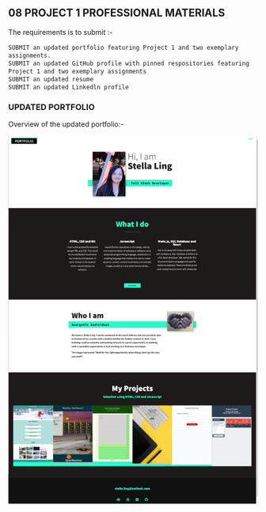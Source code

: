 ## 08 PROJECT 1 PROFESSIONAL MATERIALS

The requirements is to submit :-

```
SUBMIT an updated portfolio featuring Project 1 and two exemplary assignments.
SUBMIT an updated GitHub profile with pinned respositories featuring Project 1 and two exemplary assignments
SUBMIT an updated resume
SUBMIT an updated Linkedln profile

```

### UPDATED PORTFOLIO

Overview of the updated portfolio:-

![alt text](img/overview-01.png)
